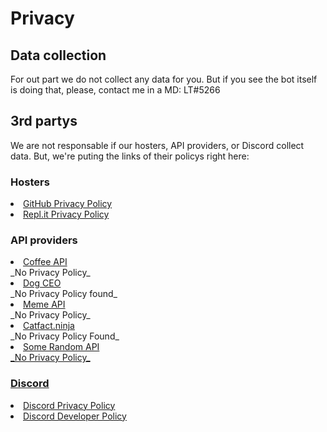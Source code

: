 # Privacy
## Data collection
For out part we do not collect any data for you. But if you see the bot itself is doing that, please, contact me in a MD: LT#5266

## 3rd partys
We are not responsable if our hosters, API providers, or Discord collect data. But, we're puting the links of their policys right here:

### Hosters
<li><a href="https://github.com/site/privacy">GitHub Privacy Policy</a></li>
<li><a href="https://repl.it/site/privacy">Repl.it Privacy Policy</a></li>

### API providers
<li><a href="#">Coffee API</a></li>
_No Privacy Policy_
<li><a href="#">Dog CEO</a></li>
_No Privacy Policy found_
<li><a href="#">Meme API</a></li>
_No Privacy Policy_
<li><a href="#">Catfact.ninja</a></li>
_No Privacy Policy Found_
<li><a href="#">Some Random API</li>
_No Privacy Policy_

### Discord
<li><a href="https://discord.com/privacy">Discord Privacy Policy</a></li>
<li><a href="https://discord.com/developers/docs/policy">Discord Developer Policy</a></li>
